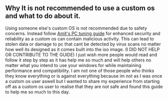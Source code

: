 ## Why It is not recommended to use a custom os and what to do about it.

Using someone else's custom OS is not recommended due to safety concerns. Instead follow [Amit's PC tuning guide](https://github.com/amitxv/PC-Tuning) for enhanced security and reliability as a custom os can contain malicious activity. This can lead to stolen data or damage to pc that cant be detected by virus scans no matter how well its designed as it comes built into the iso image. (I DID NOT HELP OR CONTRIBUTE TO THE GUIDE) I just wish more people would read and follow it step by step as it has help me so much and will help others no matter what you intend to use your windows for while maintaining performance and compatibility. I am not one of those people who thinks they know everything or is against everything because im not as I was once a custom os user aswell but I wanted to share my experience from starting off as a custom os user to realise that they are not safe and found this guide to help me so much to this day.
